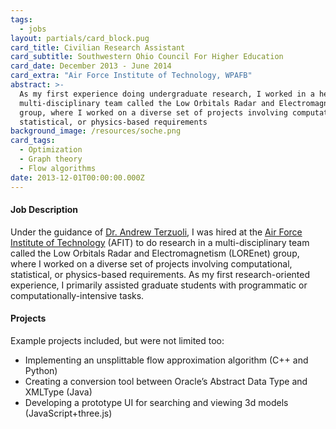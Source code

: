 ```yaml
---
tags:
  - jobs
layout: partials/card_block.pug
card_title: Civilian Research Assistant
card_subtitle: Southwestern Ohio Council For Higher Education
card_date: December 2013 - June 2014
card_extra: "Air Force Institute of Technology, WPAFB"
abstract: >-
  As my first experience doing undergraduate research, I worked in a heavily
  multi-disciplinary team called the Low Orbitals Radar and Electromagnetism
  group, where I worked on a diverse set of projects involving computational,
  statistical, or physics-based requirements
background_image: /resources/soche.png
card_tags:
  - Optimization
  - Graph theory
  - Flow algorithms
date: 2013-12-01T00:00:00.000Z
---
```


<div class="flex items-center px-2 py-1 bg-gray-100">

<h4 class="font-bold bg-gray-100">
Job Description
</h4>

</div>

<div class="p-2 overflow-auto px-4 py-2 bg-white-100 prose-md">

Under the guidance of [Dr. Andrew
Terzuoli](https://www.afit.edu/BIOS/bio.cfm?facID=224), I was hired at
the [Air Force Institute of Technology](https://www.afit.edu/) (AFIT) to
do research in a multi-disciplinary team called the Low Orbitals Radar
and Electromagnetism (LOREnet) group, where I worked on a diverse set of
projects involving computational, statistical, or physics-based
requirements. As my first research-oriented experience, I primarily
assisted graduate students with programmatic or
computationally-intensive tasks.

</div>

<div class="flex items-center px-2 py-1 bg-gray-100">

<h4 class="font-bold bg-gray-100">
Projects
</h4>

</div>

<div class="p-2 overflow-auto px-4 py-2 bg-white-100 prose-md">

Example projects included, but were not limited too:

<div class="bullet_list ml-2 mt-1 lisc-desc space-y-2 prose-md"
style="list-style-type: disc !important;">

- Implementing an unsplittable flow approximation algorithm (C++ and
  Python)
- Creating a conversion tool between Oracle’s Abstract Data Type and
  XMLType (Java)
- Developing a prototype UI for searching and viewing 3d models
  (JavaScript+three.js)

</div>

</div>
